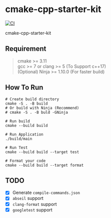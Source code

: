 # cmake-cpp-starter-kit

[![CI](https://github.com/ChenKS12138/cmake-cpp-starter-kit/actions/workflows/CI.yml/badge.svg)](https://github.com/ChenKS12138/cmake-cpp-starter-kit/actions/workflows/CI.yml)

cmake-cpp-starter-kit

## Requirement

> cmake >= 3.11  
> gcc >= 7 or clang >= 5 (To Support c++17)  
> (Optional) Ninja >= 1.10.0 (For faster build)

## How To Run

```shell
# Create build directory
cmake -S . -B build
# Or build with Ninja (Recommend)
# cmake -S . -B buld -GNinja

# Run build
cmake --build build

# Run Application
./build/main

# Run Test
cmake --build build --target test

# Format your code
cmake --build build --target format
```

## TODO

- [x] Generate `compile-commands.json`
- [x] `abseil` support
- [x] `clang-format` support
- [x] `googletest` support
